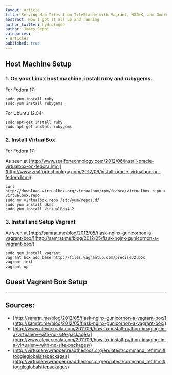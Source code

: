 ```yaml
---
layout: article
title: Serving Map Tiles from TileStache with Vagrant, NGINX, and Gunicorn
abstract: How I got it all up and running
author_twitter: hydrologee
author: James Seppi
categories:
- articles
published: true
---
```


## Host Machine Setup

### 1. On your Linux host machine, install ruby and rubygems.

For Fedora 17:
 
    sudo yum install ruby
    sudo yum install rubygems

For Ubuntu 12.04:

    sudo apt-get install ruby
    sudo apt-get install rubygems
    
### 2. Install VirtualBox

For Fedora 17:

As seen at [http://www.zealfortechnology.com/2012/06/install-oracle-virtualbox-on-fedora.html](http://www.zealfortechnology.com/2012/06/install-oracle-virtualbox-on-fedora.html)
    
    curl http://download.virtualbox.org/virtualbox/rpm/fedora/virtualbox.repo > virtualbox.repo
    sudo mv virtualbox.repo /etc/yum/repos.d/
    sudo yum install dkms
    sudo yum install VirtualBox4.2

### 3. Install and Setup Vagrant

As seen at [http://samrat.me/blog/2012/05/flask-nginx-gunicornon-a-vagrant-box/](http://samrat.me/blog/2012/05/flask-nginx-gunicornon-a-vagrant-box/)

    sudo gem install vagrant
    vagrant box add base http://files.vagrantup.com/precise32.box
    vagrant init
    vagrant up

## Guest Vagrant Box Setup



**************

## Sources:
* [http://samrat.me/blog/2012/05/flask-nginx-gunicornon-a-vagrant-box/](http://samrat.me/blog/2012/05/flask-nginx-gunicornon-a-vagrant-box/)
* [http://www.cleverkoala.com/2011/09/how-to-install-python-imaging-in-a-virtualenv-with-no-site-packages/](http://www.cleverkoala.com/2011/09/how-to-install-python-imaging-in-a-virtualenv-with-no-site-packages/)
* [http://virtualenvwrapper.readthedocs.org/en/latest/command_ref.html#toggleglobalsitepackages](http://virtualenvwrapper.readthedocs.org/en/latest/command_ref.html#toggleglobalsitepackages)